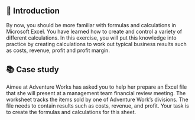 ## 📣 Introduction

By now, you should be more familiar with formulas and calculations in Microsoft Excel. You have learned how to create and control a variety of different calculations. In this exercise, you will put this knowledge into practice by creating calculations to work out typical business results such as costs, revenue, profit and profit margin.

## 📚 Case study

Aimee at Adventure Works has asked you to help her prepare an Excel file that she will present at a management team financial review meeting. The worksheet tracks the items sold by one of Adventure Work’s divisions. The file needs to contain results such as costs, revenue, and profit. Your task is to create the formulas and calculations for this sheet.

